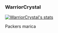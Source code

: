 ### WarriorCrystal 

[![WarriorCrystal's stats](https://github-readme-stats.vercel.app/api?username=WarriorCrystal)](https://github.com/anuraghazra/github-readme-stats)

Packers marica

